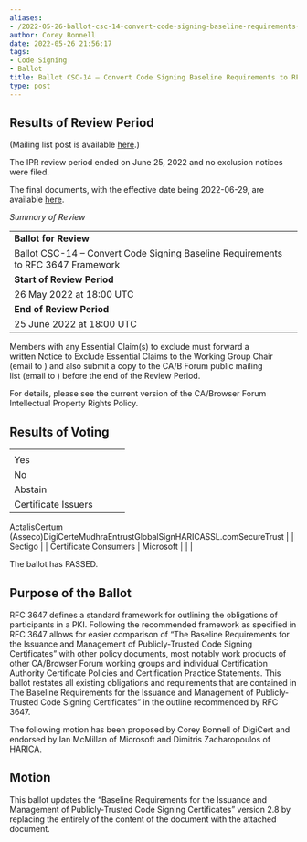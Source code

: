 ```yaml
---
aliases:
- /2022-05-26-ballot-csc-14-convert-code-signing-baseline-requirements-to-rfc-3647-framework/
author: Corey Bonnell
date: 2022-05-26 21:56:17
tags:
- Code Signing
- Ballot
title: Ballot CSC-14 – Convert Code Signing Baseline Requirements to RFC 3647 Framework
type: post
---
```


## Results of Review Period 

(Mailing list post is available [here][1].)

The IPR review period ended on June 25, 2022 and no exclusion notices were filed.

The final documents, with the effective date being 2022-06-29, are available [here][2].

_Summary of Review_

| | |
| --- | --- |
| **Ballot for Review** |
Ballot CSC-14 – Convert Code Signing Baseline Requirements to RFC 3647 Framework |
| **Start of Review Period** |
26 May 2022 at 18:00 UTC |
| **End of Review Period** |
25 June 2022 at 18:00 UTC |

Members with any Essential Claim(s) to exclude must forward a written Notice to Exclude Essential Claims to the Working Group Chair (email to ) and also submit a copy to the CA/B Forum public mailing list (email to ) before the end of the Review Period.

For details, please see the current version of the CA/Browser Forum Intellectual Property Rights Policy.

## Results of Voting 

| | | | |
| --- | --- | --- | --- |
| |
Yes |
No |
Abstain | |
Certificate Issuers |
ActalisCertum (Asseco)DigiCerteMudhraEntrustGlobalSignHARICASSL.comSecureTrust
| |
Sectigo | |
Certificate Consumers |
Microsoft
| | |

The ballot has PASSED.

## Purpose of the Ballot 

RFC 3647 defines a standard framework for outlining the obligations of participants in a PKI. Following the recommended framework as specified in RFC 3647 allows for easier comparison of “The Baseline Requirements for the Issuance and Management of Publicly‐Trusted Code Signing Certificates” with other policy documents, most notably work products of other CA/Browser Forum working groups and individual Certification Authority Certificate Policies and Certification Practice Statements. This ballot restates all existing obligations and requirements that are contained in The Baseline Requirements for the Issuance and Management of Publicly‐Trusted Code Signing Certificates” in the outline recommended by RFC 3647.

The following motion has been proposed by Corey Bonnell of DigiCert and endorsed by Ian McMillan of Microsoft and Dimitris Zacharopoulos of HARICA.

## Motion 

This ballot updates the “Baseline Requirements for the Issuance and Management of Publicly‐Trusted Code Signing Certificates” version 2.8 by replacing the entirely of the content of the document with the attached document.

[1]: https://lists.cabforum.org/pipermail/cscwg-public/2022-June/000823.html
[2]: /baseline-requirements-code-signing/